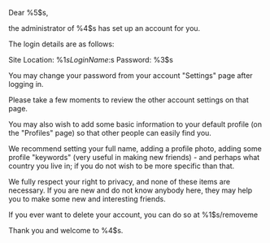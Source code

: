 Dear %5$s,

  the administrator of %4$s has set up an account for you.

  The login details are as follows:

  Site Location:	%1$s
  Login Name:		%2$s
  Password:		%3$s

  You may change your password from your account "Settings" page after logging
  in.

  Please take a few moments to review the other account settings on that page.

  You may also wish to add some basic information to your default profile
  (on the "Profiles" page) so that other people can easily find you.

  We recommend setting your full name, adding a profile photo,
  adding some profile "keywords" (very useful in making new friends) - and
  perhaps what country you live in; if you do not wish to be more specific
  than that.

  We fully respect your right to privacy, and none of these items are necessary.
  If you are new and do not know anybody here, they may help
  you to make some new and interesting friends.

  If you ever want to delete your account, you can do so at %1$s/removeme

  Thank you and welcome to %4$s.
